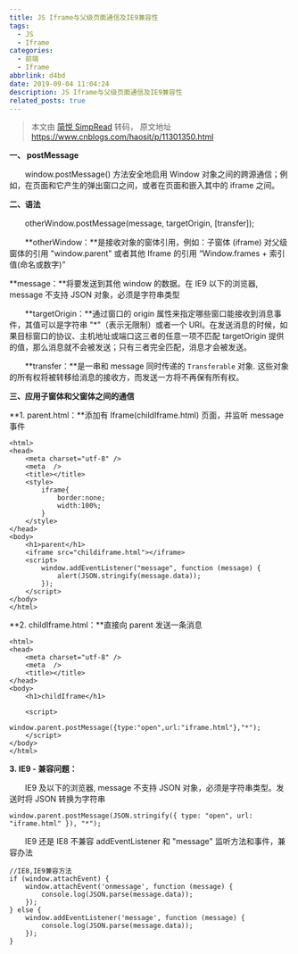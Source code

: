 ```yaml
---
title: JS Iframe与父级页面通信及IE9兼容性
tags:
  - JS
  - Iframe
categories:
  - 前端
  - Iframe
abbrlink: d4bd
date: 2019-09-04 11:04:24
description: JS Iframe与父级页面通信及IE9兼容性
related_posts: true
---
```



> 本文由 [简悦 SimpRead](http://ksria.com/simpread/) 转码， 原文地址 <https://www.cnblogs.com/haosit/p/11301350.html>

**一、 postMessage**

　　window.postMessage() 方法安全地启用 Window 对象之间的跨源通信；例如，在页面和它产生的弹出窗口之间，或者在页面和嵌入其中的 iframe 之间。

**二、语法**

　　otherWindow.postMessage(message, targetOrigin, [transfer]);

　　**otherWindow：**是接收对象的窗体引用，例如：子窗体 (iframe) 对父级窗体的引用 "window.parent" 或者其他 Iframe 的引用 “Window.frames + 索引值(命名或数字)”

**message：**将要发送到其他 window 的数据。在 IE9 以下的浏览器, message 不支持 JSON 对象，必须是字符串类型

　　**targetOrigin：**通过窗口的 origin 属性来指定哪些窗口能接收到消息事件，其值可以是字符串 "*"（表示无限制）或者一个 URI。在发送消息的时候，如果目标窗口的协议、主机地址或端口这三者的任意一项不匹配 targetOrigin 提供的值，那么消息就不会被发送；只有三者完全匹配，消息才会被发送。

　　**transfer：**是一串和 message 同时传递的 `Transferable` 对象. 这些对象的所有权将被转移给消息的接收方，而发送一方将不再保有所有权。

**三、应用子窗体和父窗体之间的通信**

**1. parent.html：**添加有 Iframe(childIframe.html) 页面，并监听 message 事件

```
<html>
<head>
    <meta charset="utf-8" />
    <meta  />
    <title></title>
    <style>
        iframe{
            border:none;
            width:100%;
        }
    </style>
</head>
<body>
    <h1>parent</h1>
    <iframe src="childiframe.html"></iframe>
    <script>
        window.addEventListener("message", function (message) {
            alert(JSON.stringify(message.data));
        });
    </script>
</body>
</html>

```

**2. childIframe.html：**直接向 parent 发送一条消息

```
<html>
<head>
    <meta charset="utf-8" />
    <meta  />
    <title></title>
</head>
<body>
    <h1>childIframe</h1>

    <script>
        window.parent.postMessage({type:"open",url:"iframe.html"},"*");
    </script>
</body>
</html>

```

**3. IE9 - 兼容问题：**

　　IE9 及以下的浏览器, message 不支持 JSON 对象，必须是字符串类型。发送时将 JSON 转换为字符串

```
window.parent.postMessage(JSON.stringify({ type: "open", url: "iframe.html" }), "*");

```

　　IE9 还是 IE8 不兼容 addEventListener 和 "message" 监听方法和事件，兼容办法

```
//IE8,IE9兼容方法
if (window.attachEvent) {
    window.attachEvent('onmessage', function (message) {
        console.log(JSON.parse(message.data));
    });
} else {
    window.addEventListener('message', function (message) {
        console.log(JSON.parse(message.data));
    });
}

```
